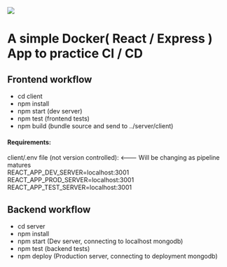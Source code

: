 ![](https://github.com/SparkDevTeams/ds2020_mauricio/workflows/Node.js%20CI/badge.svg)

# A simple Docker( React / Express ) App to practice CI / CD

## Frontend workflow
- cd client
- npm install
- npm start   (dev server)
- npm test    (frontend tests)
- npm build   (bundle source and send to ../server/client)

#### Requirements:
client/.env file (not version controlled): <--- Will be changing as pipeline matures<br>
REACT_APP_DEV_SERVER=localhost:3001 <br>
REACT_APP_PROD_SERVER=localhost:3001 <br>
REACT_APP_TEST_SERVER=localhost:3001

## Backend workflow
- cd server
- npm install
- npm start   (Dev server, connecting to localhost mongodb)
- npm test    (backend tests)
- npm deploy  (Production server, connecting to deployment mongodb)
